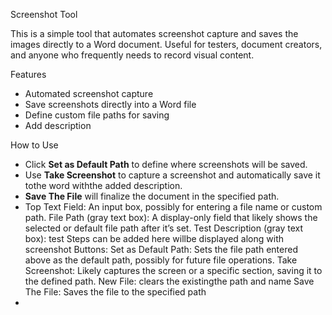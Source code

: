  Screenshot Tool

This is a simple tool that automates screenshot capture and saves the images directly to a Word document. Useful for testers, document creators, 
and anyone who frequently needs to record visual content.

Features
- Automated screenshot capture
- Save screenshots directly into a Word file
- Define custom file paths for saving
- Add description

How to Use
- Click **Set as Default Path** to define where screenshots will be saved.
- Use **Take Screenshot** to capture a screenshot and automatically save it tothe word withthe added description.
- **Save The File** will finalize the document in the specified path.
- Top Text Field: An input box, possibly for entering a file name or custom path.
File Path (gray text box): A display-only field that likely shows the selected or default file path after it’s set.
Test Description (gray text box): test Steps can be added here willbe displayed along with screenshot
Buttons:
Set as Default Path: Sets the file path entered above as the default path, possibly for future file operations.
Take Screenshot: Likely captures the screen or a specific section, saving it to the defined path.
New File: clears the existingthe path and name 
Save The File: Saves the file to the specified path 
- 


